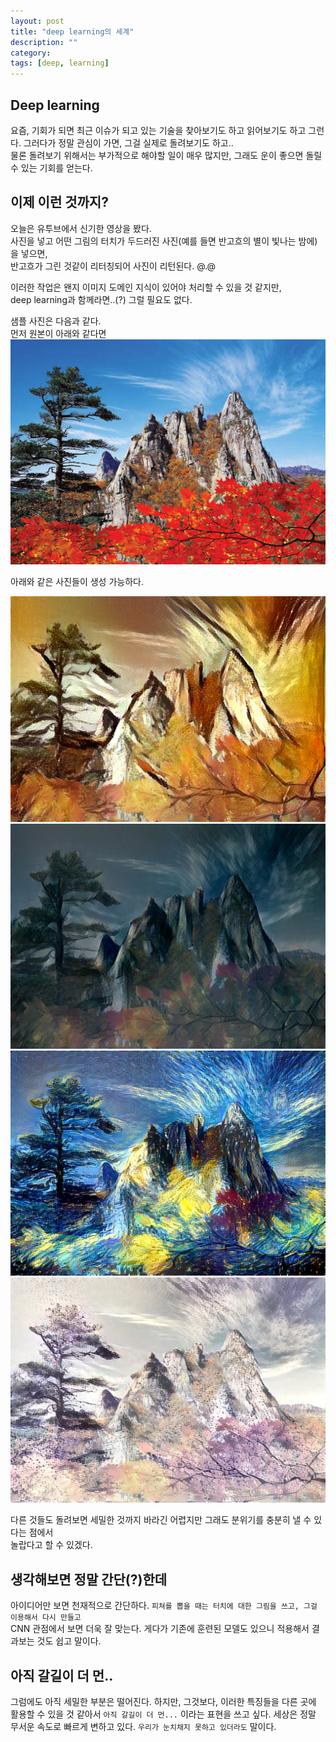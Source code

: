 ```yaml
---
layout: post
title: "deep learning의 세계"
description: ""
category:
tags: [deep, learning]
---
```


## Deep learning
요즘, 기회가 되면 최근 이슈가 되고 있는 기술을 찾아보기도 하고 읽어보기도 하고 그런다.
그러다가 정말 관심이 가면, 그걸 실제로 돌려보기도 하고..  
물론 돌려보기 위해서는 부가적으로 해야할 일이 매우 많지만, 그래도 운이 좋으면 돌릴 수 있는 기회를 얻는다.


## 이제 이런 것까지?
오늘은 유투브에서 신기한 영상을 봤다.  
사진을 넣고 어떤 그림의 터치가 두드러진 사진(예를 들면 반고흐의 별이 빛나는 밤에)을 넣으면,  
반고흐가 그린 것같이 리터칭되어 사진이 리턴된다. @.@

이러한 작업은 왠지 이미지 도메인 지식이 있어야 처리할 수 있을 것 같지만,  
deep learning과 함께라면..(?) 그럴 필요도 없다.

샘플 사진은 다음과 같다.  
먼저 원본이 아래와 같다면  
![원본](/assets/mt.jpg)

아래와 같은 사진들이 생성 가능하다.

![이미지1](/assets/picasso.jpg)
![이미지1](/assets/seated.jpg)
![이미지1](/assets/starry_night.jpg)
![이미지1](/assets/style.jpg)

다른 것들도 돌려보면 세밀한 것까지 바라긴 어렵지만 그래도 분위기를 충분히 낼 수 있다는 점에서  
놀랍다고 할 수 있겠다.

## 생각해보면 정말 간단(?)한데
아이디어만 보면 천재적으로 간단하다. `피쳐를 뽑을 때는 터치에 대한 그림을 쓰고, 그걸 이용해서 다시 만들고`  
CNN 관점에서 보면 더욱 잘 맞는다. 게다가 기존에 훈련된 모델도 있으니 적용해서 결과보는 것도 쉽고 말이다.

## 아직 갈길이 더 먼..
그럼에도 아직 세밀한 부분은 떨어진다. 하지만, 그것보다, 이러한 특징들을 다른 곳에 활용할 수 있을 것 같아서 `아직 갈길이 더 먼...` 이라는 표현을 쓰고 싶다.
세상은 정말 무서운 속도로 빠르게 변하고 있다. `우리가 눈치채지 못하고 있더라도` 말이다.
